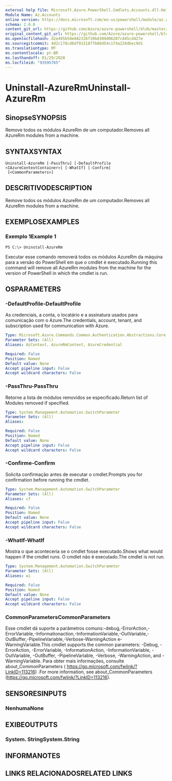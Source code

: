 ```yaml
---
external help file: Microsoft.Azure.PowerShell.Cmdlets.Accounts.dll-Help.xml
Module Name: Az.Accounts
online version: https://docs.microsoft.com/en-us/powershell/module/az.accounts/uninstall-azurerm
schema: 2.0.0
content_git_url: https://github.com/Azure/azure-powershell/blob/master/src/Accounts/Accounts/help/Uninstall-AzureRm.md
original_content_git_url: https://github.com/Azure/azure-powershell/blob/master/src/Accounts/Accounts/help/Uninstall-AzureRm.md
ms.openlocfilehash: d2e495b58e68232bf20bd309d06207cd45cd427e
ms.sourcegitcommit: 4d2c178cd6df9151877b08d54c1f4a228dbec9d1
ms.translationtype: MT
ms.contentlocale: pt-BR
ms.lasthandoff: 01/29/2020
ms.locfileid: "93595765"
---
```

# <span data-ttu-id="c2a08-101">Uninstall-AzureRm</span><span class="sxs-lookup"><span data-stu-id="c2a08-101">Uninstall-AzureRm</span></span>

## <span data-ttu-id="c2a08-102">Sinopse</span><span class="sxs-lookup"><span data-stu-id="c2a08-102">SYNOPSIS</span></span>
<span data-ttu-id="c2a08-103">Remove todos os módulos AzureRm de um computador.</span><span class="sxs-lookup"><span data-stu-id="c2a08-103">Removes all AzureRm modules from a machine.</span></span>

## <span data-ttu-id="c2a08-104">SYNTAX</span><span class="sxs-lookup"><span data-stu-id="c2a08-104">SYNTAX</span></span>

```
Uninstall-AzureRm [-PassThru] [-DefaultProfile <IAzureContextContainer>] [-WhatIf] [-Confirm]
 [<CommonParameters>]
```

## <span data-ttu-id="c2a08-105">DESCRITIVO</span><span class="sxs-lookup"><span data-stu-id="c2a08-105">DESCRIPTION</span></span>
<span data-ttu-id="c2a08-106">Remove todos os módulos AzureRm de um computador.</span><span class="sxs-lookup"><span data-stu-id="c2a08-106">Removes all AzureRm modules from a machine.</span></span>

## <span data-ttu-id="c2a08-107">EXEMPLOS</span><span class="sxs-lookup"><span data-stu-id="c2a08-107">EXAMPLES</span></span>

### <span data-ttu-id="c2a08-108">Exemplo 1</span><span class="sxs-lookup"><span data-stu-id="c2a08-108">Example 1</span></span>
```
PS C:\> Uninstall-AzureRm
```

<span data-ttu-id="c2a08-109">Executar esse comando removerá todos os módulos AzureRm da máquina para a versão do PowerShell em que o cmdlet é executado.</span><span class="sxs-lookup"><span data-stu-id="c2a08-109">Running this command will remove all AzureRm modules from the machine for the version of PowerShell in which the cmdlet is run.</span></span>

## <span data-ttu-id="c2a08-110">OS</span><span class="sxs-lookup"><span data-stu-id="c2a08-110">PARAMETERS</span></span>

### <span data-ttu-id="c2a08-111">-DefaultProfile</span><span class="sxs-lookup"><span data-stu-id="c2a08-111">-DefaultProfile</span></span>
<span data-ttu-id="c2a08-112">As credenciais, a conta, o locatário e a assinatura usados para comunicação com o Azure.</span><span class="sxs-lookup"><span data-stu-id="c2a08-112">The credentials, account, tenant, and subscription used for communication with Azure.</span></span>

```yaml
Type: Microsoft.Azure.Commands.Common.Authentication.Abstractions.Core.IAzureContextContainer
Parameter Sets: (All)
Aliases: AzContext, AzureRmContext, AzureCredential

Required: False
Position: Named
Default value: None
Accept pipeline input: False
Accept wildcard characters: False
```

### <span data-ttu-id="c2a08-113">-PassThru</span><span class="sxs-lookup"><span data-stu-id="c2a08-113">-PassThru</span></span>
<span data-ttu-id="c2a08-114">Retorne a lista de módulos removidos se especificado.</span><span class="sxs-lookup"><span data-stu-id="c2a08-114">Return list of Modules removed if specified.</span></span>

```yaml
Type: System.Management.Automation.SwitchParameter
Parameter Sets: (All)
Aliases:

Required: False
Position: Named
Default value: None
Accept pipeline input: False
Accept wildcard characters: False
```

### <span data-ttu-id="c2a08-115">-Confirme</span><span class="sxs-lookup"><span data-stu-id="c2a08-115">-Confirm</span></span>
<span data-ttu-id="c2a08-116">Solicita confirmação antes de executar o cmdlet.</span><span class="sxs-lookup"><span data-stu-id="c2a08-116">Prompts you for confirmation before running the cmdlet.</span></span>

```yaml
Type: System.Management.Automation.SwitchParameter
Parameter Sets: (All)
Aliases: cf

Required: False
Position: Named
Default value: None
Accept pipeline input: False
Accept wildcard characters: False
```

### <span data-ttu-id="c2a08-117">-WhatIf</span><span class="sxs-lookup"><span data-stu-id="c2a08-117">-WhatIf</span></span>
<span data-ttu-id="c2a08-118">Mostra o que aconteceria se o cmdlet fosse executado.</span><span class="sxs-lookup"><span data-stu-id="c2a08-118">Shows what would happen if the cmdlet runs.</span></span>
<span data-ttu-id="c2a08-119">O cmdlet não é executado.</span><span class="sxs-lookup"><span data-stu-id="c2a08-119">The cmdlet is not run.</span></span>

```yaml
Type: System.Management.Automation.SwitchParameter
Parameter Sets: (All)
Aliases: wi

Required: False
Position: Named
Default value: None
Accept pipeline input: False
Accept wildcard characters: False
```

### <span data-ttu-id="c2a08-120">CommonParameters</span><span class="sxs-lookup"><span data-stu-id="c2a08-120">CommonParameters</span></span>
<span data-ttu-id="c2a08-121">Esse cmdlet dá suporte a parâmetros comuns:-debug,-ErrorAction,-ErrorVariable,-Informationaction,-InformationVariable,-OutVariable,-OutBuffer,-PipelineVariable,-Verbose-WarningAction e-WarningVariable.</span><span class="sxs-lookup"><span data-stu-id="c2a08-121">This cmdlet supports the common parameters: -Debug, -ErrorAction, -ErrorVariable, -InformationAction, -InformationVariable, -OutVariable, -OutBuffer, -PipelineVariable, -Verbose, -WarningAction, and -WarningVariable.</span></span> <span data-ttu-id="c2a08-122">Para obter mais informações, consulte about_CommonParameters ( https://go.microsoft.com/fwlink/?LinkID=113216) .</span><span class="sxs-lookup"><span data-stu-id="c2a08-122">For more information, see about_CommonParameters (https://go.microsoft.com/fwlink/?LinkID=113216).</span></span>

## <span data-ttu-id="c2a08-123">SENSORES</span><span class="sxs-lookup"><span data-stu-id="c2a08-123">INPUTS</span></span>

### <span data-ttu-id="c2a08-124">Nenhuma</span><span class="sxs-lookup"><span data-stu-id="c2a08-124">None</span></span>

## <span data-ttu-id="c2a08-125">EXIBE</span><span class="sxs-lookup"><span data-stu-id="c2a08-125">OUTPUTS</span></span>

### <span data-ttu-id="c2a08-126">System. String</span><span class="sxs-lookup"><span data-stu-id="c2a08-126">System.String</span></span>

## <span data-ttu-id="c2a08-127">INFORMA</span><span class="sxs-lookup"><span data-stu-id="c2a08-127">NOTES</span></span>

## <span data-ttu-id="c2a08-128">LINKS RELACIONADOS</span><span class="sxs-lookup"><span data-stu-id="c2a08-128">RELATED LINKS</span></span>
